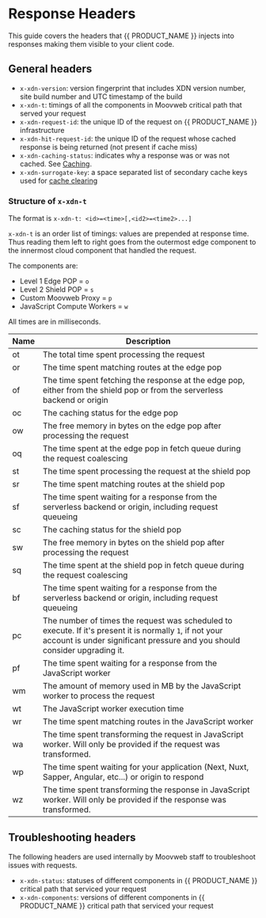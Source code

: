 # Response Headers

This guide covers the headers that {{ PRODUCT_NAME }} injects into responses making them visible to your client code.

## General headers

- `x-xdn-version`: version fingerprint that includes XDN version number, site build number and UTC timestamp of the build
- `x-xdn-t`: timings of all the components in Moovweb critical path that served your request
- `x-xdn-request-id`: the unique ID of the request on {{ PRODUCT_NAME }} infrastructure
- `x-xdn-hit-request-id`: the unique ID of the request whose cached response is being returned (not present if cache miss)
- `x-xdn-caching-status`: indicates why a response was or was not cached. See [Caching](/guides/caching#section_why_is_my_response_not_being_cached_).
- `x-xdn-surrogate-key`: a space separated list of secondary cache keys used for [cache clearing](/guides/caching#section_clearing_the_cache)

### Structure of `x-xdn-t`

The format is `x-xdn-t: <id>=<time>[,<id2>=<time2>...]`

`x-xdn-t` is an order list of timings: values are prepended at response time. Thus reading them left to right goes from the outermost edge component to the innermost cloud component that handled the request.

The components are:

- Level 1 Edge POP = `o`
- Level 2 Shield POP = `s`
- Custom Moovweb Proxy = `p`
- JavaScript Compute Workers = `w`

All times are in milliseconds.

| Name | Description                                                                                                                                                                           |
| ---- | ------------------------------------------------------------------------------------------------------------------------------------------------------------------------------------- |
| ot   | The total time spent processing the request                                                                                                                                           |
| or   | The time spent matching routes at the edge pop                                                                                                                                        |
| of   | The time spent fetching the response at the edge pop, either from the shield pop or from the serverless backend or origin                                                             |
| oc   | The caching status for the edge pop                                                                                                                                                   |
| ow   | The free memory in bytes on the edge pop after processing the request                                                                                                                 |
| oq   | The time spent at the edge pop in fetch queue during the request coalescing                                                                                                           |
| st   | The time spent processing the request at the shield pop                                                                                                                               |
| sr   | The time spent matching routes at the shield pop                                                                                                                                      |
| sf   | The time spent waiting for a response from the serverless backend or origin, including request queueing                                                                               |
| sc   | The caching status for the shield pop                                                                                                                                                 |
| sw   | The free memory in bytes on the shield pop after processing the request                                                                                                               |
| sq   | The time spent at the shield pop in fetch queue during the request coalescing                                                                                                         |
| bf   | The time spent waiting for a response from the serverless backend or origin, including request queueing                                                                               |
| pc   | The number of times the request was scheduled to execute. If it's present it is normally `1`, if not your account is under significant pressure and you should consider upgrading it. |
| pf   | The time spent waiting for a response from the JavaScript worker                                                                                                                      |
| wm   | The amount of memory used in MB by the JavaScript worker to process the request                                                                                                       |
| wt   | The JavaScript worker execution time                                                                                                                                                  |
| wr   | The time spent matching routes in the JavaScript worker                                                                                                                               |
| wa   | The time spent transforming the request in JavaScript worker. Will only be provided if the request was transformed.                                                                   |
| wp   | The time spent waiting for your application (Next, Nuxt, Sapper, Angular, etc...) or origin to respond                                                                                |
| wz   | The time spent transforming the response in JavaScript worker. Will only be provided if the response was transformed.                                                                 |

## Troubleshooting headers

The following headers are used internally by Moovweb staff to troubleshoot issues with requests.

- `x-xdn-status`: statuses of different components in {{ PRODUCT_NAME }} critical path that serviced your request
- `x-xdn-components`: versions of different components in {{ PRODUCT_NAME }} critical path that serviced your request
